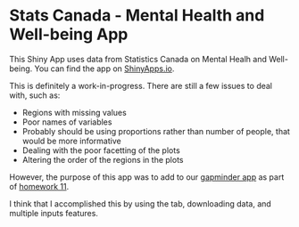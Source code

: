 Stats Canada - Mental Health and Well-being App
========================

This Shiny App uses data from Statistics Canada on Mental Healh and Well-being. You can find the app on [ShinyApps.io](https://kurtis14.shinyapps.io/stats-can_mood-disorders/).

This is definitely a work-in-progress. There are still a few issues to deal with, such as:

  * Regions with missing values
  * Poor names of variables
  * Probably should be using proportions rather than number of people, that would be more informative
  * Dealing with the poor facetting of the plots
  * Altering the order of the regions in the plots
  
However, the purpose of this app was to add to our [gapminder app](https://kurtis14.shinyapps.io/Gapminder-app/) as part of [homework 11](http://stat545-ubc.github.io/hw11_build-shiny-app).

I think that I accomplished this by using the tab, downloading data, and multiple inputs features.
